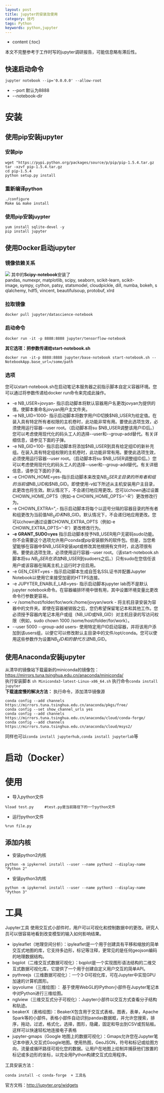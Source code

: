 ```yaml
---
layout: post
title: jupyter的安装及使用
category: 技巧
tags: Python
keywords: python,jupyter
---
```

* content
{:toc}

本文不完整参考于工作时写的jupyter调研报告，可能信息略有滞后性。

## 快速启动命令
```
jupyter notebook --ip='0.0.0.0' --allow-root 
```

- --port 默认为8888
- --notebook-dir 

# 安装

## 使用pip安装jupyter

### 安装pip
```
wget "https://pypi.python.org/packages/source/p/pip/pip-1.5.4.tar.gz
tar -xzvf pip-1.5.4.tar.gz
cd pip-1.5.4
python setup.py install
```
### 重新编译python

```
./configure 
Make && make install
```

### 使用pip安装juypter
```
yum install sqlite-devel -y
pip install jupyter
```
## 使用Docker启动jupyter
### 镜像依赖关系

![](/assets/img/skill/jupyter.png)
其中的**Scipy-notebook**安装了pandas, numexpr, matplotlib, scipy, seaborn, scikit-learn, scikit-image, sympy, cython, patsy, statsmodel, cloudpickle, dill, numba, bokeh, sqlalchemy, hdf5, vincent, beautifulsoup, protobuf, xlrd
### 拉取镜像

```
docker pull jupyter/datascience-notebook
```
### 启动命令
```
docker run -it -p 8888:8888 jupyter/tensorflow-notebook
```
**其它选项：把参数传递给start-notebook.sh**  
```
docker run -it-p 8888:8888 jupyter/base-notebook start-notebook.sh --NotebookApp.base_url=/some/path
```

### 选项 

您可以start-notebook.sh在启动笔记本服务器之前指示脚本自定义容器环境。您可以通过将参数传递给docker run命令来完成此操作。
- -e NB_USER=jovyan- 指示启动脚本将默认容器用户名更改jovyan为提供的值。使脚本重命名jovyan用户主文件夹。
- -e NB_UID=1000- 指示启动脚本将数字用户ID切换$NB_USER为给定值。在装入具有特定所有者权限的主机卷时，此功能非常有用。要使此选项生效，必须使用运行容器--user root。（启动脚本将su $NB_USER调整该用户ID后。）您可以考虑使用现代化的码头工人的选择--user和--group-add替代。有关详细信息，请参见下面的子弹。
- -e NB_GID=100- 指示启动脚本将添加$NB_USER到具有给定组ID的新补充组。在装入具有特定组权限的主机卷时，此功能非常有用。要使此选项生效，必须使用运行容器--user root。（启动脚本将su $NB_USER调整组ID后。）您可以考虑使用现代化的码头工人的选择--user和--group-add替代。有关详细信息，请参见下面的子弹。
- -e CHOWN_HOME=yes-指示启动脚本来改变$NB_USER主目录的所有者和组的当前值$NB_UID和$NB_GID。即使使用-v如下所述从主机安装用户主目录，此更改也将生效。默认情况下，不会递归地应用更改。您可以chown通过设置CHOWN_HOME_OPTS（例如-e CHOWN_HOME_OPTS='-R'）更改修改行为。
- -e CHOWN_EXTRA="<some dir>,<some other dir>- 指示启动脚本将每个以逗号分隔的容器目录的所有者和组更改为当前值$NB_UID和$NB_GID。默认情况下，不会递归地应用更改。您可以chown通过设置CHOWN_EXTRA_OPTS（例如-e CHOWN_EXTRA_OPTS='-R'）更改修改行为。
- **-e GRANT_SUDO=yes**
指示启动脚本授予NB_USER用户无密码sudo功能。你不会需要这个选项允许用户conda或pip安装额外的软件包。但是，当您希望能够在容器中$NB_USER安装apt或修改其他根拥有文件时，此选项很有用。要使此选项生效，必须使用运行容器--user root。（该start-notebook.sh脚本将su $NB_USER在添加$NB_USER到sudoers之后。）只有sudo在您信任该用户或该容器在隔离主机上运行时才应启用。
- -e GEN_CERT=yes - 指示启动脚本生成自签名SSL证书并配置Jupyter Notebook以使用它来接受加密的HTTPS连接。
- -e JUPYTER_ENABLE_LAB=yes- 指示启动脚本jupyter lab而不是默认jupyter notebook命令。在容器编排环境中很有用，其中设置环境变量比更改命令行参数更容易。
- -v /some/host/folder/for/work:/home/jovyan/work - 将主机目录安装为容器中的文件夹。即使在容器被销毁之后，您仍希望保留笔记本和其他工作。您必须授予容器内笔记本用户或组（NB_UID或NB_GID）对主机目录的写访问权限（例如，sudo chown 1000 /some/host/folder/for/work）。
- --user 5000 --group-add users- 使用特定用户ID启动容器，并将该用户添加到该users组，以便它可以修改默认主目录中的文件/opt/conda。您可以使用这些参数作为设置$NB_UID和的替代方法$NB_GID。
## 使用Anaconda安装jupyter
从清华的镜像站下载最新的miniconda的镜像包：
<https://mirrors.tuna.tsinghua.edu.cn/anaconda/miniconda/>  
执行安装脚本 `sh Miniconda3-latest-Linux-x86_64.sh`
执行命令`conda install jupyter`  
**下载速度慢的解决方法：**
执行命令，添加清华镜像源
```
conda config --add channels https://mirrors.tuna.tsinghua.edu.cn/anaconda/pkgs/free/ 
conda config --set show_channel_urls yes 
conda config --add channels https://mirrors.tuna.tsinghua.edu.cn/anaconda/cloud/conda-forge/ 
conda config --add channels https://mirrors.tuna.tsinghua.edu.cn/anaconda/cloud/msys2/
```

同样也可以`conda install jupyterhub,conda install jupyterlab`等
# 启动（Docker）



# 使用

- 导入python文件
```
%load test.py     #test.py是当前路径下的一个python文件
```
- 运行python文件
```
%run file.py
```



## 添加内核
- 安装python2内核
```
python -m ipykernel install --user --name python2 --display-name "Python 2"
```
- 安装python3内核
```
python -m ipykernel install --user --name python3 --display-name "Python 3"
```


# 工具
Jupyter工具
使用交互式小部件时，用户可以可视化和控制数据中的更改。研究人员可以很容易地看到改变模型的输入如何影响结果。

- ipyleaflet（地理空间分析）：ipyleaflet是一个用于创建具有平移和缩放的简单交互式地图的库，它支持多边形，标记等注释，更常见的是任何geojson编码的地理数据结构。
- bqplot（二维交互式数据可视化）：bqplot是一个实现图形语法结构的二维交互式数据可视化库，它提供了一个用于创建自定义用户交互的简单API。
- pythreejs（三维数据可视化）：一个3-D可视化库，可在Jupyter中实现GPU加速的计算机图形。
- ipyvolume（三维绘图）：	基于使用WebGL的IPython小部件在Jupyter笔记本中对Python进行三维绘图。
- nglview（三维交互式分子可视化）：Jupyter小部件以交互方式查看分子结构和轨迹。
- beakerX（表格绘图）：BeakerX包含用于交互式表格，图表，表单，Apache Spark等的小部件。表格小部件自动识别pandas数据框，并允许您搜索，排序，拖动，过滤，格式化，选择，图形，隐藏，固定和导出到CSV或剪贴板。这样可以快速轻松地连接电子表格
- jupyter-gmaps（Google 地图上的数据可视化）：Gmaps允许您在Jupyter笔记本中嵌入交互式Google地图。使用热图，GeoJSON，符号和标记或绘图方向，流量或循环路径可视化您的数据。让用户在地图上绘制并捕获他们放置的标记或多边形的坐标，以完全用Python构建交互式应用程序。

工具安装方法：
```
conda install -c conda-forge  + 工具名
```
官方文档：<http://jupyter.org/widgets>



